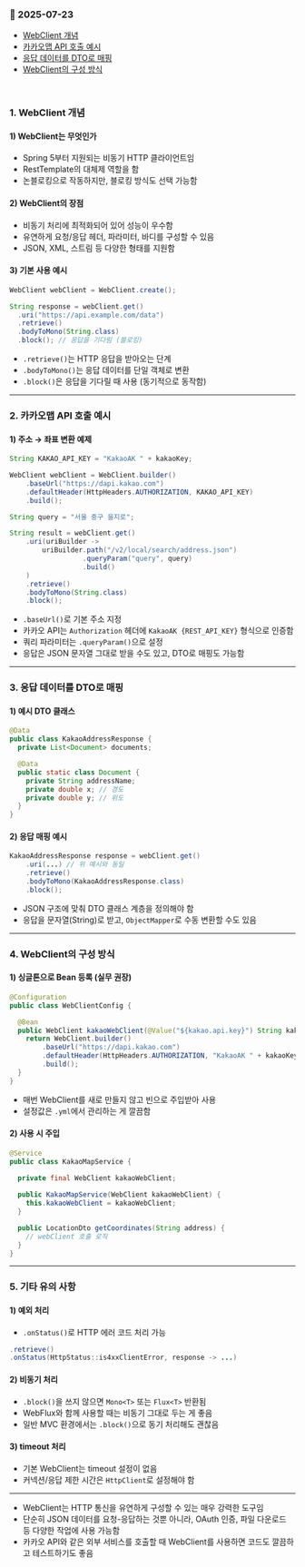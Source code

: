 ### :link: 2025-07-23
- [WebClient 개념](#1-webclient-개념)
- [카카오맵 API 호출 예시](#2-카카오맵-api-호출-예시)
- [응답 데이터를 DTO로 매핑](#3-응답-데이터를-dto로-매핑)
- [WebClient의 구성 방식](#4-webclient의-구성-방식)
 
&nbsp;
### 1. WebClient 개념

#### 1) WebClient는 무엇인가
- Spring 5부터 지원되는 비동기 HTTP 클라이언트임
- RestTemplate의 대체제 역할을 함
- 논블로킹으로 작동하지만, 블로킹 방식도 선택 가능함

#### 2) WebClient의 장점
- 비동기 처리에 최적화되어 있어 성능이 우수함
- 유연하게 요청/응답 헤더, 파라미터, 바디를 구성할 수 있음
- JSON, XML, 스트림 등 다양한 형태를 지원함

#### 3) 기본 사용 예시
```java
WebClient webClient = WebClient.create();

String response = webClient.get()
  .uri("https://api.example.com/data")
  .retrieve()
  .bodyToMono(String.class)
  .block(); // 응답을 기다림 (블로킹)
```

- `.retrieve()`는 HTTP 응답을 받아오는 단계  
- `.bodyToMono()`는 응답 데이터를 단일 객체로 변환  
- `.block()`은 응답을 기다릴 때 사용 (동기적으로 동작함)

---

### 2. 카카오맵 API 호출 예시

#### 1) 주소 → 좌표 변환 예제
```java
String KAKAO_API_KEY = "KakaoAK " + kakaoKey;

WebClient webClient = WebClient.builder()
    .baseUrl("https://dapi.kakao.com")
    .defaultHeader(HttpHeaders.AUTHORIZATION, KAKAO_API_KEY)
    .build();

String query = "서울 중구 을지로";

String result = webClient.get()
    .uri(uriBuilder ->
        uriBuilder.path("/v2/local/search/address.json")
                  .queryParam("query", query)
                  .build()
    )
    .retrieve()
    .bodyToMono(String.class)
    .block();
```

- `.baseUrl()`로 기본 주소 지정  
- 카카오 API는 `Authorization` 헤더에 `KakaoAK {REST_API_KEY}` 형식으로 인증함  
- 쿼리 파라미터는 `.queryParam()`으로 설정  
- 응답은 JSON 문자열 그대로 받을 수도 있고, DTO로 매핑도 가능함  

---

### 3. 응답 데이터를 DTO로 매핑

#### 1) 예시 DTO 클래스
```java
@Data
public class KakaoAddressResponse {
  private List<Document> documents;

  @Data
  public static class Document {
    private String addressName;
    private double x; // 경도
    private double y; // 위도
  }
}
```

#### 2) 응답 매핑 예시
```java
KakaoAddressResponse response = webClient.get()
    .uri(...) // 위 예시와 동일
    .retrieve()
    .bodyToMono(KakaoAddressResponse.class)
    .block();
```

- JSON 구조에 맞춰 DTO 클래스 계층을 정의해야 함  
- 응답을 문자열(String)로 받고, `ObjectMapper`로 수동 변환할 수도 있음  

---

### 4. WebClient의 구성 방식

#### 1) 싱글톤으로 Bean 등록 (실무 권장)
```java
@Configuration
public class WebClientConfig {

  @Bean
  public WebClient kakaoWebClient(@Value("${kakao.api.key}") String kakaoKey) {
    return WebClient.builder()
        .baseUrl("https://dapi.kakao.com")
        .defaultHeader(HttpHeaders.AUTHORIZATION, "KakaoAK " + kakaoKey)
        .build();
  }
}
```

- 매번 WebClient를 새로 만들지 않고 빈으로 주입받아 사용  
- 설정값은 `.yml`에서 관리하는 게 깔끔함

#### 2) 사용 시 주입
```java
@Service
public class KakaoMapService {
  
  private final WebClient kakaoWebClient;

  public KakaoMapService(WebClient kakaoWebClient) {
    this.kakaoWebClient = kakaoWebClient;
  }

  public LocationDto getCoordinates(String address) {
    // webClient 호출 로직
  }
}
```

---

### 5. 기타 유의 사항

#### 1) 예외 처리
- `.onStatus()`로 HTTP 에러 코드 처리 가능  
```java
.retrieve()
.onStatus(HttpStatus::is4xxClientError, response -> ...)
```

#### 2) 비동기 처리
- `.block()`을 쓰지 않으면 `Mono<T>` 또는 `Flux<T>` 반환됨  
- WebFlux와 함께 사용할 때는 비동기 그대로 두는 게 좋음  
- 일반 MVC 환경에서는 `.block()`으로 동기 처리해도 괜찮음

#### 3) timeout 처리
- 기본 WebClient는 timeout 설정이 없음  
- 커넥션/응답 제한 시간은 `HttpClient`로 설정해야 함

---

- WebClient는 HTTP 통신을 유연하게 구성할 수 있는 매우 강력한 도구임  
- 단순히 JSON 데이터를 요청-응답하는 것뿐 아니라, OAuth 인증, 파일 다운로드 등 다양한 작업에 사용 가능함  
- 카카오 API와 같은 외부 서비스를 호출할 때 WebClient를 사용하면 코드도 깔끔하고 테스트하기도 좋음

